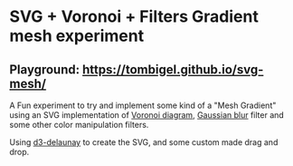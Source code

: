 # SVG + Voronoi + Filters Gradient mesh experiment

## Playground: https://tombigel.github.io/svg-mesh/

A Fun experiment to try and implement some kind of a "Mesh Gradient" using an SVG implementation of [Voronoi diagram](https://en.wikipedia.org/wiki/Voronoi_diagram), [Gaussian blur](https://en.wikipedia.org/wiki/Gaussian_blur) filter and some other color manipulation filters.

Using [d3-delaunay](https://github.com/d3/d3-delaunay) to create the SVG, and some custom made drag and drop.





